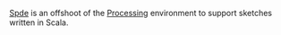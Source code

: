 [Spde][1] is an offshoot of the [Processing][2] environment to support sketches written in Scala.

[1]: http://technically.us/spde/
[2]: http://processing.org/